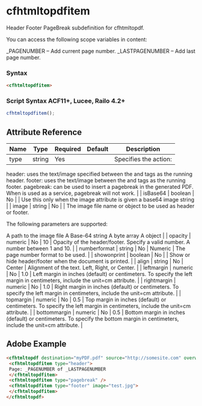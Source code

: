 # cfhtmltopdfitem

Header Footer PageBreak subdefinition for cfhtmltopdf.

You can access the following scope variables in <cfhtmltopdfitem> content:

_PAGENUMBER – Add current page number.
_LASTPAGENUMBER – Add last page number.

### Syntax

```html
<cfhtmltopdfitem>
```

### Script Syntax ACF11+, Lucee, Railo 4.2+

```javascript
cfhtmltopdfitem();
```

## Attribute Reference

| Name | Type | Required | Default | Description |
| --- | --- | --- | --- | --- |
| type | string | Yes |  | Specifies the action:

header: uses the text/image specified between the <cfhtmltopdfitem> and </cfhtmltopdfitem> tags as the running header.
footer: uses the text/image between the <cfhtmltopdfitem> and </cfhtmltopdfitem> tags as the running footer.
pagebreak: can be used to insert a pagebreak in the generated PDF. When <cfhtmltopdf> is used as a service, pagebreak will not work. |
| isBase64 | boolean | No |  | Use this only when the image attribute is given a base64 image string |
| image | string | No |  | The image file name or object to be used as header or footer.

The following parameters are supported:

A path to the image file
A Base-64 string
A byte array
A <cfimage> object |
| opacity | numeric | No | 10 | Opacity of the header/footer. Specify a valid number. A number between 1 and 10. |
| numberformat | string | No | Numeric | The page number format to be used. |
| showonprint | boolean | No |  | Show or hide header/footer when the document is printed. |
| align | string | No | Center | Alignment of the text. Left, Right, or Center. |
| leftmargin | numeric | No | 1.0 | Left margin in inches (default) or centimeters. To specify the left margin in centimeters, include the unit=cm attribute. |
| rightmargin | numeric | No | 1.0 | Right margin in inches (default) or centimeters. To specify the left margin in centimeters, include the unit=cm attribute. |
| topmargin | numeric | No | 0.5 | Top margin in inches (default) or centimeters. To specify the left margin in centimeters, include the unit=cm attribute. |
| bottommargin | numeric | No | 0.5 | Bottom margin in inches (default) or centimeters. To specify the bottom margin in centimeters, include the unit=cm attribute. |

## Adobe Example

```html
<cfhtmltopdf destination="myPDF.pdf" source="http://somesite.com" overwrite="true">
 <cfhtmltopdfitem type="header">
 Page: _PAGENUMBER of _LASTPAGENUMBER 
 </cfhtmltopdfitem>
 <cfhtmltopdfitem type="pagebreak" />
 <cfhtmltopdfitem type="footer" image="test.jpg">
 </cfhtmltopdfitem>
</cfhtmltopdf>
```
